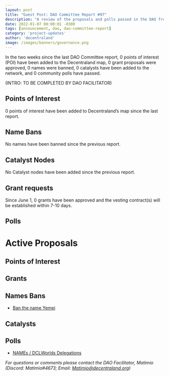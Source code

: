 ```yaml
---
layout: post
title: "Guest Post: DAO Committee Report #97"
description: "A review of the proposals and polls passed in the DAO from June 1 through June 15".
date: 2022-01-07 00:00:01 -0300
tags: [announcement, dao, dao-committee-report]
category: 'project-updates'
author: 'decentraland'
image: /images/banners/governance.png
---
```


In the two weeks since the last DAO Committee report, 0 points of interest (POI) have been added to the Decentraland map, 0 grant proposals were approved, 0 names were banned, 0 catalysts have been added to the network, and 0 community polls have passed.

(INTRO: TO BE COMPLETED BY DAO FACILITATOR)

## Points of Interest
0 points of interest have been added to Decentraland’s map since the last report.


## Name Bans

No names have been banned since the previous report.

## Catalyst Nodes
No Catalyst nodes have been added since the previous report.


## Grant requests
Since June 1, 0 grants have been approved and the vesting contract(s) will be established within 7-10 days.


## Polls


# Active Proposals

## Points of Interest


## Grants


## Names Bans

* [Ban the name Yemei](https://governance.decentraland.org/proposal/?id=0c09d218-da2d-49dc-83bd-14500e9ce999)

## Catalysts


## Polls

* [NAMEs / DCLWorlds Delegations](https://governance.decentraland.org/proposal/?id=f0d29024-3cb8-43a3-9569-c9919363ee01)

*For questions or comments please contact the DAO Facilitator, Matimio (Discord: Matimio#4673; Email: [Matimio@decentraland.org](mailto:Matimio@decentraland.org))*